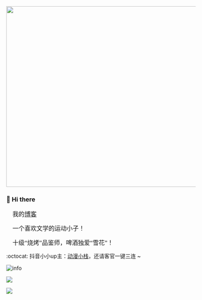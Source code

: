 <div align="center">
  <img src="https://github.com/TieMuZhen/TieMuZhen/blob/main/header_.jpeg" height= 480 width=900 />
</div>

### 👋 Hi there 
<font face="微软雅黑" size=3>:pencil: 我的[博客](https://github.com/TieMuZhen/Blog)</font>

<font face="微软雅黑" size=3>:running: 一个喜欢文学的运动小子！</font>

<font face="微软雅黑" size=3>:beer: 十级“烧烤”品鉴师，啤酒独爱“雪花”！</font>

:octocat: 抖音小小up主：[动漫小栈](https://www.douyin.com/search/%E5%8A%A8%E6%BC%AB%E5%B0%8F%E6%A0%88?publish_time=0&sort_type=0&source=search_history&type=video)，还请客官一键三连 ~ 

![info](https://github-readme-stats.vercel.app/api?username=TieMuZhen&show_icons=true&count_private=true&hide=prs&theme=tokyonight)

![](https://img.shields.io/badge/%E6%B5%8F%E8%A7%88%E5%99%A8-Chrome-blue)

![](https://img.shields.io/badge/%E5%86%99%E4%BD%9C%E5%B7%A5%E5%85%B7-VS%20Code-blue)
